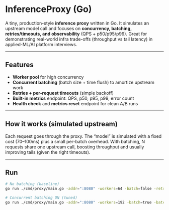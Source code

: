 # InferenceProxy (Go)

A tiny, production-style **inference proxy** written in Go. It simulates an upstream model call and focuses on **concurrency, batching, retries/timeouts, and observability** (QPS + p50/p95/p99). Great for demonstrating real-world infra trade-offs (throughput vs tail latency) in applied-ML/AI platform interviews.

---

## Features
- **Worker pool** for high concurrency
- **Concurrent batching** (batch size + time flush) to amortize upstream work
- **Retries + per-request timeouts** (simple backoff)
- **Built-in metrics** endpoint: QPS, p50, p95, p99, error count
- **Health check** and **metrics reset** endpoint for clean A/B runs

---

## How it works (simulated upstream)
Each request goes through the proxy. The “model” is simulated with a fixed cost (70–100ms) plus a small per-batch overhead. With batching, N requests share one upstream call, boosting throughput and usually improving tails (given the right timeouts).

---

## Run

```bash
# No batching (baseline)
go run ./cmd/proxy/main.go -addr=":8080" -workers=64 -batch=false -retries=0 -timeoutMs=1200

# Concurrent batching ON (tuned)
go run ./cmd/proxy/main.go -addr=":8080" -workers=192 -batch=true -batchSize=8 -batchFlushMs=3 -retries=1 -timeoutMs=2000
